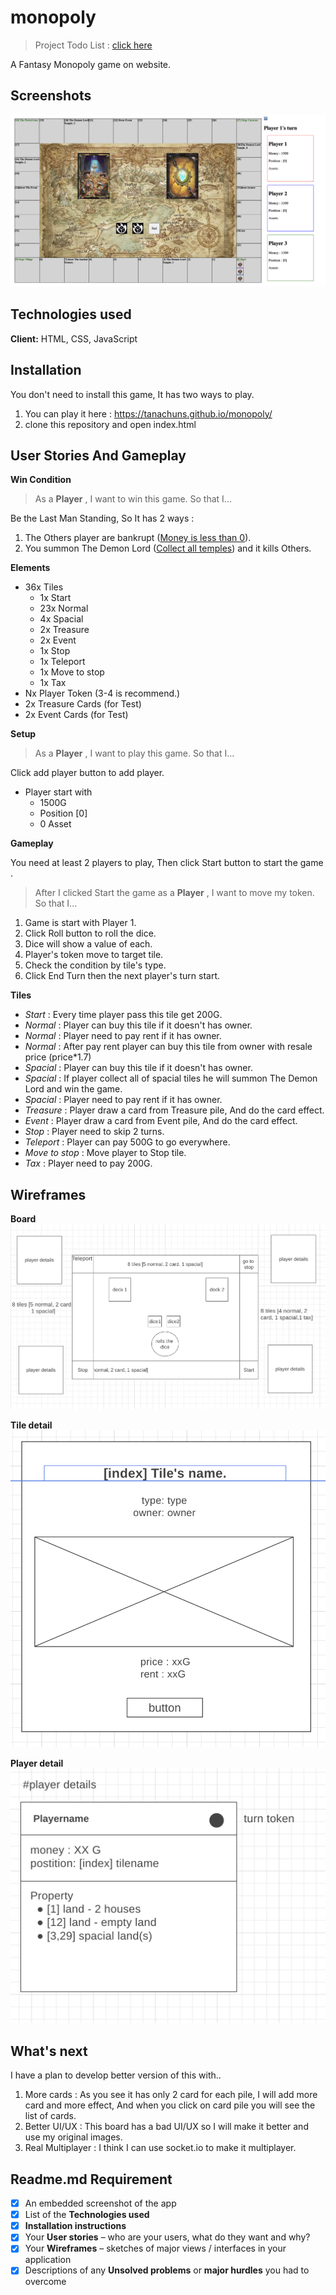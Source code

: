 # monopoly

> Project Todo List : [click here](https://shorturl.at/iAN24)

A Fantasy Monopoly game on website.

## Screenshots

![App Screenshot](https://raw.githubusercontent.com/Tanachuns/monopoly/main/readme/img/screenshot.png)

## Technologies used

**Client:** HTML, CSS, JavaScript

## Installation

You don't need to install this game, It has two ways to play.

1. You can play it here : https://tanachuns.github.io/monopoly/
2. clone this repository and open index.html

## User Stories And Gameplay

**Win Condition**

> As a **Player** , I want to win this game. So that I...

Be the Last Man Standing, So It has 2 ways :

1. The Others player are bankrupt (<u>Money is less than 0</u>).
2. You summon The Demon Lord (<u>Collect all temples</u>) and it kills Others.

**Elements**

- 36x Tiles
  - 1x Start
  - 23x Normal
  - 4x Spacial
  - 2x Treasure
  - 2x Event
  - 1x Stop
  - 1x Teleport
  - 1x Move to stop
  - 1x Tax
- Nx Player Token (3-4 is recommend.)
- 2x Treasure Cards (for Test)
- 2x Event Cards (for Test)

**Setup**

> As a **Player** , I want to play this game. So that I...

Click add player button to add player.

- Player start with
  - 1500G
  - Position [0]
  - 0 Asset

**Gameplay**

You need at least 2 players to play, Then click Start button to start the game .

> After I clicked Start the game as a **Player** , I want to move my token. So that I...

1. Game is start with Player 1.
2. Click Roll button to roll the dice.
3. Dice will show a value of each.
4. Player's token move to target tile.
5. Check the condition by tile's type.
6. Click End Turn then the next player's turn start.

**Tiles**

- _Start_ : Every time player pass this tile get 200G.
- _Normal_ : Player can buy this tile if it doesn't has owner.
- _Normal_ : Player need to pay rent if it has owner.
- _Normal_ : After pay rent player can buy this tile from owner with resale price (price\*1.7)
- _Spacial_ : Player can buy this tile if it doesn't has owner.
- _Spacial_ : If player collect all of spacial tiles he will summon The Demon Lord and win the game.
- _Spacial_ : Player need to pay rent if it has owner.
- _Treasure_ : Player draw a card from Treasure pile, And do the card effect.
- _Event_ : Player draw a card from Event pile, And do the card effect.
- _Stop_ : Player need to skip 2 turns.
- _Teleport_ : Player can pay 500G to go everywhere.
- _Move to stop_ : Move player to Stop tile.
- _Tax_ : Player need to pay 200G.

## Wireframes

**Board**
![Board](https://github.com/Tanachuns/monopoly/blob/main/proposal/prop_images/main.png?raw=true)

**Tile detail**
![Tile detail](https://github.com/Tanachuns/monopoly/blob/main/readme/img/tile_detail.png?raw=true)

**Player detail**
![Player detail](https://github.com/Tanachuns/monopoly/blob/main/proposal/prop_images/player%20details.png?raw=true)

## What's next

I have a plan to develop better version of this with..

1. More cards : As you see it has only 2 card for each pile, I will add more card and more effect, And when you click on card pile you will see the list of cards.
2. Better UI/UX : This board has a bad UI/UX so I will make it better and use my original images.
3. Real Multiplayer : I think I can use socket.io to make it multiplayer.

## Readme.md Requirement

- [x] An embedded screenshot of the app
- [x] List of the **Technologies used**
- [x] **Installation instructions**
- [x] Your **User stories** – who are your users, what do they want and why?
- [x] Your **Wireframes** – sketches of major views / interfaces in your application
- [x] Descriptions of any **Unsolved problems** or **major hurdles** you had to overcome
